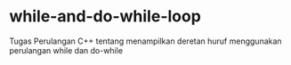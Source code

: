 # while-and-do-while-loop
Tugas Perulangan C++ tentang menampilkan deretan huruf menggunakan perulangan while dan do-while
